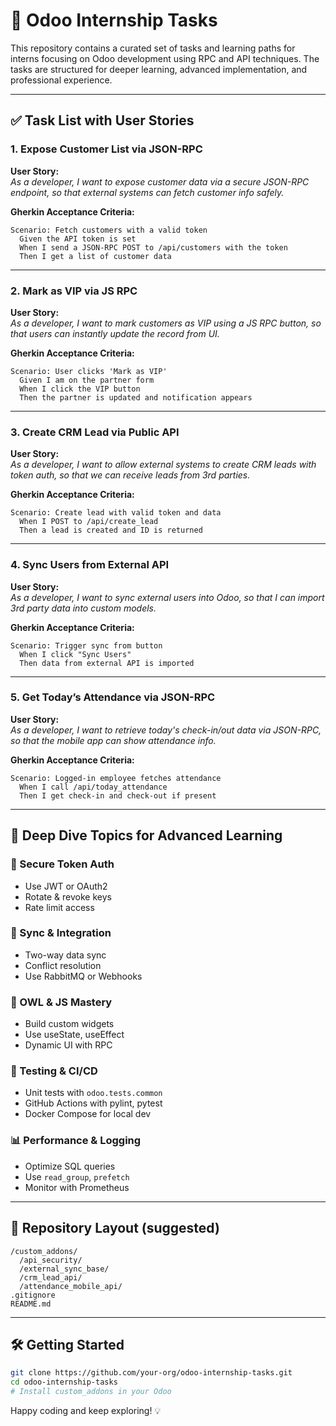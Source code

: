     
# 🚀 Odoo Internship Tasks

This repository contains a curated set of tasks and learning paths for interns focusing on Odoo development using RPC and API techniques. The tasks are structured for deeper learning, advanced implementation, and professional experience.

---

## ✅ Task List with User Stories

### 1. Expose Customer List via JSON-RPC
**User Story:**  
_As a developer, I want to expose customer data via a secure JSON-RPC endpoint, so that external systems can fetch customer info safely._

**Gherkin Acceptance Criteria:**
```gherkin
Scenario: Fetch customers with a valid token
  Given the API token is set
  When I send a JSON-RPC POST to /api/customers with the token
  Then I get a list of customer data
```

---

### 2. Mark as VIP via JS RPC
**User Story:**  
_As a developer, I want to mark customers as VIP using a JS RPC button, so that users can instantly update the record from UI._

**Gherkin Acceptance Criteria:**
```gherkin
Scenario: User clicks 'Mark as VIP'
  Given I am on the partner form
  When I click the VIP button
  Then the partner is updated and notification appears
```

---

### 3. Create CRM Lead via Public API
**User Story:**  
_As a developer, I want to allow external systems to create CRM leads with token auth, so that we can receive leads from 3rd parties._

**Gherkin Acceptance Criteria:**
```gherkin
Scenario: Create lead with valid token and data
  When I POST to /api/create_lead
  Then a lead is created and ID is returned
```

---

### 4. Sync Users from External API
**User Story:**  
_As a developer, I want to sync external users into Odoo, so that I can import 3rd party data into custom models._

**Gherkin Acceptance Criteria:**
```gherkin
Scenario: Trigger sync from button
  When I click "Sync Users"
  Then data from external API is imported
```

---

### 5. Get Today’s Attendance via JSON-RPC
**User Story:**  
_As a developer, I want to retrieve today's check-in/out data via JSON-RPC, so that the mobile app can show attendance info._

**Gherkin Acceptance Criteria:**
```gherkin
Scenario: Logged-in employee fetches attendance
  When I call /api/today_attendance
  Then I get check-in and check-out if present
```

---

## 📘 Deep Dive Topics for Advanced Learning

### 🔐 Secure Token Auth
- Use JWT or OAuth2
- Rotate & revoke keys
- Rate limit access

### 🔄 Sync & Integration
- Two-way data sync
- Conflict resolution
- Use RabbitMQ or Webhooks

### 🧠 OWL & JS Mastery
- Build custom widgets
- Use useState, useEffect
- Dynamic UI with RPC

### 🧪 Testing & CI/CD
- Unit tests with `odoo.tests.common`
- GitHub Actions with pylint, pytest
- Docker Compose for local dev

### 📊 Performance & Logging
- Optimize SQL queries
- Use `read_group`, `prefetch`
- Monitor with Prometheus

---

## 📁 Repository Layout (suggested)

```
/custom_addons/
  /api_security/
  /external_sync_base/
  /crm_lead_api/
  /attendance_mobile_api/
.gitignore
README.md
```

---

## 🛠 Getting Started

```bash
git clone https://github.com/your-org/odoo-internship-tasks.git
cd odoo-internship-tasks
# Install custom_addons in your Odoo
```

Happy coding and keep exploring! 💡
